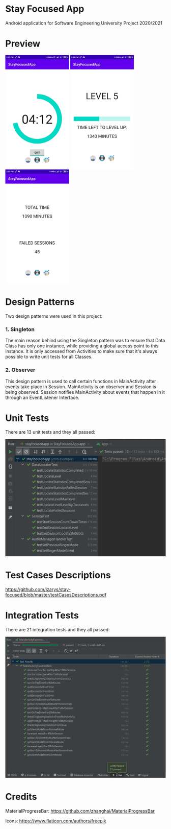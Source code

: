 # Stay Focused App
Android application for Software Engineering University Project 2020/2021

# Preview
<img src="https://github.com/izarys/stay-focused/blob/master/apptimer.jpg" width="200" />
<img src="https://github.com/izarys/stay-focused/blob/master/applevel.jpg" width="200" />
<img src="https://github.com/izarys/stay-focused/blob/master/appstats.jpg" width="200" />

# Design Patterns
Two design patterns were used in this project:

### 1. Singleton
The main reason behind using the Singleton pattern was to ensure that Data Class has only one instance, while providing a global access point to this instance.
It is only accessed from Activities to make sure that it's always possible to write unit tests for all Classes.

### 2. Observer
This design pattern is used to call certain functions in MainActivity after events take place in Session.
MainActivity is an observer and Session is being observed. Session notifies MainActivity about events that happen in it through an EventListener Interface.

# Unit Tests
There are 13 unit tests and they all passed:

![alt text](https://github.com/izarys/stay-focused/blob/master/unitTests.PNG "Unit tests results")

# Test Cases Descriptions
https://github.com/izarys/stay-focused/blob/master/testCasesDescriptions.pdf

# Integration Tests
There are 21 integration tests and they all passed:

![alt text](https://github.com/izarys/stay-focused/blob/master/androidTestResults.PNG "Integration tests results")




# Credits
MaterialProgressBar: https://github.com/zhanghai/MaterialProgressBar

Icons: https://www.flaticon.com/authors/freepik
